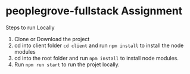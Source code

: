# peoplegrove-fullstack Assignment

Steps to run Locally<br/>
1. Clone or Download the project<br/>
2. cd into client folder `cd client` and run `npm install` to install the node modules<br/>
3. cd into the root folder and run `npm install` to install node modules.<br/>
4. Run `npm run start` to run the projet locally. 
